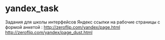 yandex_task
===========

Задания для школы интерфейсов Яндекс
ссылки на рабочие страницы с формой анкетой : 
http://zeroflip.com/yandex/page.html
http://zeroflip.com/yandex/page_dust.html


